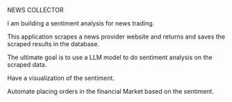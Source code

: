 NEWS COLLECTOR

I am building a sentiment analysis for news trading.

This application scrapes a news provider website and returns and saves the scraped results in the database.

The ultimate goal is to use a LLM model to do sentiment analysis on the scraped data.

Have a visualization of the sentiment.

Automate placing orders in the financial Market based on the sentiment.